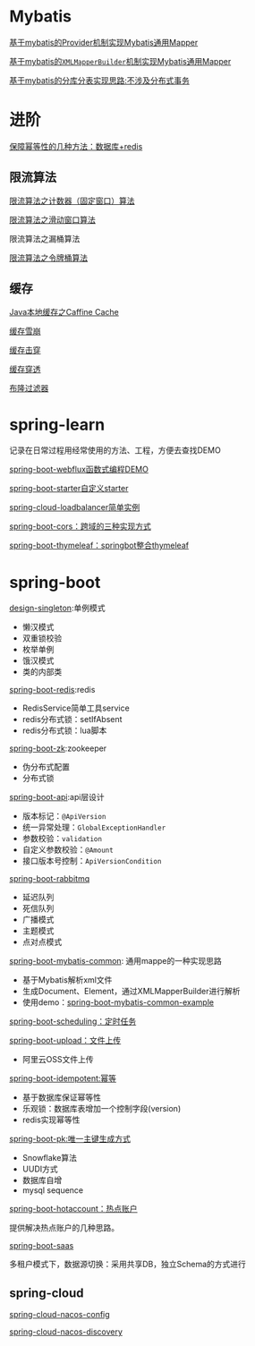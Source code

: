 # Mybatis

[基于mybatis的Provider机制实现Mybatis通用Mapper](./spring-boot-mybatis-provider)

[基于mybatis的`XMLMapperBuilder`机制实现Mybatis通用Mapper](./spring-boot-mybatis-common)

[基于mybatis的分库分表实现思路:不涉及分布式事务](./spring-boot-mybatis-sharding)

# 进阶

[保障幂等性的几种方法：数据库+redis](./spring-boot-idempotent)

## 限流算法

[限流算法之计数器（固定窗口）算法](./spring-boot-guava-limit/固定窗口算法.md)

[限流算法之滑动窗口算法](./spring-boot-guava-limit/滑动窗口计数器算法.md)

限流算法之漏桶算法

[限流算法之令牌桶算法](./spring-boot-guava-limit/令牌桶算法.md)

## 缓存

[Java本地缓存之Caffine Cache](https://github.com/lizhifuabc/spring-learn/tree/main/spring-boot-caffeine)

[缓存雪崩](./spring-boot-redis-advanced/缓存雪崩.md)

[缓存击穿](./spring-boot-redis-advanced/缓存击穿.md)

[缓存穿透](./spring-boot-redis-advanced/缓存穿透.md)

[布隆过滤器](./spring-boot-redis-advanced/布隆过滤器.md)

# spring-learn

记录在日常过程用经常使用的方法、工程，方便去查找DEMO

[spring-boot-webflux函数式编程DEMO](./spring-boot-webflux)

[spring-boot-starter自定义starter](./spring-boot-starter)

[spring-cloud-loadbalancer简单实例](./spring-cloud-loadbalancer)

[spring-boot-cors：跨域的三种实现方式](./spring-boot-cors)

[spring-boot-thymeleaf：springbot整合thymeleaf](./spring-boot-thymeleaf)

# spring-boot

[design-singleton](./spring-boot-design/design-singleton):单例模式

- 懒汉模式
- 双重锁校验
- 枚举单例
- 饿汉模式
- 类的内部类

[spring-boot-redis](./spring-boot-redis):redis

- RedisService简单工具service
- redis分布式锁：setIfAbsent
- redis分布式锁：lua脚本

[spring-boot-zk](./spring-boot-zk):zookeeper

- 伪分布式配置
- 分布式锁

[spring-boot-api](./spring-boot-api):api层设计

- 版本标记：`@ApiVersion`
- 统一异常处理：`GlobalExceptionHandler`
- 参数校验：`validation`
- 自定义参数校验：`@Amount`
- 接口版本号控制：`ApiVersionCondition`

[spring-boot-rabbitmq](./spring-boot-mq/spring-boot-rabbitmq)

- 延迟队列
- 死信队列
- 广播模式
- 主题模式
- 点对点模式

[spring-boot-mybatis-common](./spring-boot-mybatis-common): 通用mappe的一种实现思路

- 基于Mybatis解析xml文件
- 生成Document、Element，通过XMLMapperBuilder进行解析
- 使用demo：[spring-boot-mybatis-common-example](./spring-boot-mybatis-common-example)

[spring-boot-scheduling：定时任务](./spring-boot-scheduling)

[spring-boot-upload：文件上传](./spring-boot-upload)

- 阿里云OSS文件上传

[spring-boot-idempotent:幂等](./spring-boot-idempotent)

- 基于数据库保证幂等性
- 乐观锁：数据库表增加一个控制字段(version)
- redis实现幂等性

[spring-boot-pk:唯一主键生成方式](spring-boot-pk)

- Snowflake算法
- UUDI方式    
- 数据库自增
- mysql sequence

[spring-boot-hotaccount：热点账户](./spring-boot-hotaccount)

提供解决热点账户的几种思路。

[spring-boot-saas](./spring-boot-saas)

多租户模式下，数据源切换：采用共享DB，独立Schema的方式进行

## spring-cloud

[spring-cloud-nacos-config](./spring-cloud-nacos-config)

[spring-cloud-nacos-discovery](./spring-cloud-nacos-discovery)

